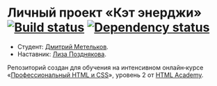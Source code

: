 # Личный проект «Кэт энерджи» [![Build status][travis-image]][travis-url] [![Dependency status][dependency-image]][dependency-url]

* Студент: [Дмитрий Метельков](https://up.htmlacademy.ru/adaptive/14/user/512127).
* Наставник: [Лиза Позднякова](https://up.htmlacademy.ru/adaptive/14/user/5608).

Репозиторий создан для обучения на интенсивном онлайн‑курсе «[Профессиональный HTML и CSS](https://htmlacademy.ru/intensive/adaptive)», уровень 2 от [HTML Academy](https://htmlacademy.ru).

[travis-image]: https://travis-ci.org/htmlacademy-adaptive/512127-cat-energy.svg?branch=master
[travis-url]: https://travis-ci.org/htmlacademy-adaptive/512127-cat-energy
[dependency-image]: https://david-dm.org/htmlacademy-adaptive/512127-cat-energy/dev-status.svg?style=flat-square
[dependency-url]: https://david-dm.org/htmlacademy-adaptive/512127-cat-energy?type=dev
